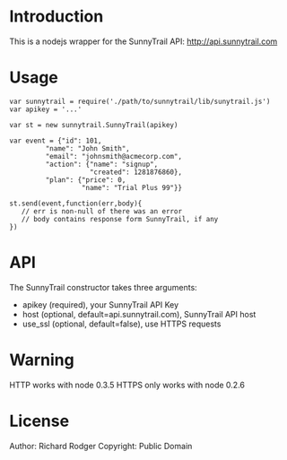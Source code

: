 
Introduction
============

This is a nodejs wrapper for the SunnyTrail API: http://api.sunnytrail.com


Usage
=====
    var sunnytrail = require('./path/to/sunnytrail/lib/sunytrail.js')
    var apikey = '...'
    
    var st = new sunnytrail.SunnyTrail(apikey)
    
    var event = {"id": 101, 
             "name": "John Smith", 
             "email": "johnsmith@acmecorp.com",
             "action": {"name": "signup", 
                        "created": 1281876860},
             "plan": {"price": 0, 
                      "name": "Trial Plus 99"}} 
    
    st.send(event,function(err,body){
       // err is non-null of there was an error
       // body contains response form SunnyTrail, if any
    })


API
===

The SunnyTrail constructor takes three arguments:
* apikey (required), your SunnyTrail API Key
* host (optional, default=api.sunnytrail.com), SunnyTrail API host
* use_ssl (optional, default=false), use HTTPS requests


Warning
=======

HTTP works with node 0.3.5
HTTPS only works with node 0.2.6


License
=======

Author: Richard Rodger
Copyright: Public Domain













